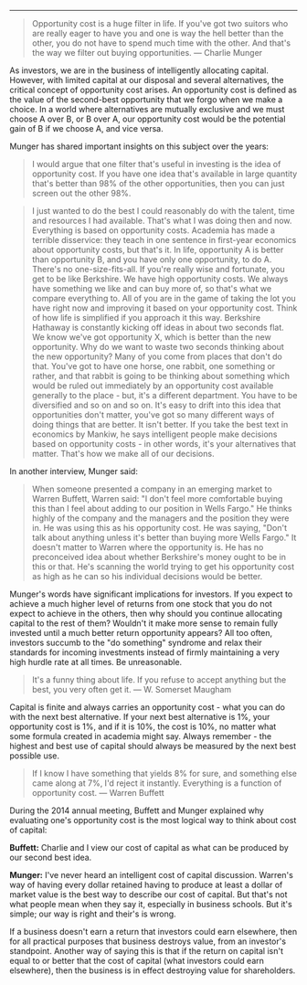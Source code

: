 --- 

> Opportunity cost is a huge filter in life. If you've got two suitors who are really eager to have you and one is way the hell better than the other, you do not have to spend much time with the other. And that's the way we filter out buying opportunities.
 — Charlie Munger
 
 As investors, we are in the business of intelligently allocating capital. However, with limited capital at our disposal and several alternatives, the critical concept of opportunity cost arises. An opportunity cost is defined as the value of the second-best opportunity that we forgo when we make a choice. In a world where alternatives are mutually exclusive and we must choose A over B, or B over A, our opportunity cost would be the potential gain of B if we choose A, and vice versa.
 
 Munger has shared important insights on this subject over the years:
 > I would argue that one filter that's useful in investing is the idea of opportunity cost. If you have one idea that's available in large quantity that's better than 98% of the other opportunities, then you can just screen out the other 98%.

>I just wanted to do the best I could reasonably do with the talent, time and resources I had available. That's what I was doing then and now. Everything is based on opportunity costs. Academia has made a terrible disservice: they teach in one sentence in first-year economics about opportunity costs, but that's it. In life, opportunity A is better than opportunity B, and you have only one opportunity, to do A. There's no one-size-fits-all. If you're really wise and fortunate, you get to be like Berkshire. We have high opportunity costs. We always have something we like and can buy more of, so that's what we compare everything to. All of you are in the game of taking the lot you have right now and improving it based on your opportunity cost. Think of how life is simplified if you approach it this way.
Berkshire Hathaway is constantly kicking off ideas in about two seconds flat. We know we've got opportunity X, which is better than the new opportunity. Why do we want to waste two seconds thinking about the new opportunity? Many of you come from places that don't do that. You've got to have one horse, one rabbit, one something or rather, and that rabbit is going to be thinking about something which would be ruled out immediately by an opportunity cost available generally to the place - but, it's a different department. You have to be diversified and so on and so on. It's easy to drift into this idea that opportunities don't matter,  you've got so many different ways of doing things that are better. It isn't better.
If you take the best text in economics by Mankiw, he says intelligent people make decisions based on opportunity costs - in other words, it's your alternatives that matter. That's how we make all of our decisions.



In another interview, Munger said:
 > When someone presented a company in an emerging market to Warren Buffett, Warren said: "I don't feel more comfortable buying this than I feel about adding to our position in Wells Fargo." He thinks highly of the company and the managers and the position they were in. He was using this as his opportunity cost. He was saying, "Don't talk about anything unless it's better than buying more Wells Fargo." It doesn't matter to Warren where the opportunity is. He has no preconceived idea about whether Berkshire's money ought to be in this or that. He's scanning the world trying to get his opportunity cost as high as he can so his individual decisions would be better.

Munger's words have significant implications for investors. If you expect to achieve a much higher level of returns from one stock that you do not expect to achieve in the others, then why should you continue allocating capital to the rest of them? Wouldn't it make more sense to remain fully invested until a much better return opportunity appears? All too often, investors succumb to the "do something" syndrome and relax their standards for incoming investments instead of firmly maintaining a very high hurdle rate at all times. Be unreasonable.

> It's a funny thing about life. If you refuse to accept anything but the best, you very often get it. — W. Somerset Maugham

Capital is finite and always carries an opportunity cost - what you can do with the next best alternative. If your next best alternative is 1%, your opportunity cost is 1%, and if it is 10%, the cost is 10%, no matter what some formula created in academia might say. Always remember - the highest and best use of capital should always be measured by the next best possible use.

> If I know I have something that yields 8% for sure, and something else came along at 7%, I'd reject it instantly. Everything is a function of opportunity cost. — Warren Buffett

During the 2014 annual meeting, Buffett and Munger explained why evaluating one's opportunity cost is the most logical way to think about cost of capital:

**Buffett:** Charlie and I view our cost of capital as what can be produced by our second best idea.

**Munger:** I've never heard an intelligent cost of capital discussion. Warren's way of having every dollar retained having to produce at least a dollar of market value is the best way to describe our cost of capital. But that's not what people mean when they say it, especially in business schools. But it's simple; our way is right and their's is wrong.

If a business doesn't earn a return that investors could earn elsewhere, then for all practical purposes that business destroys value, from an investor's standpoint. Another way of saying this is that if the return on capital isn't equal to or better that the cost of capital (what investors could earn elsewhere), then the business is in effect destroying value for shareholders.



